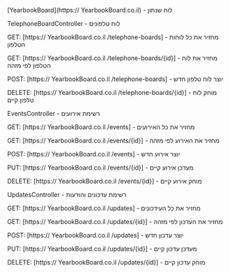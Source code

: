 [YearbookBoard](https:// YearbookBoard.co.il) - לוח שנתון

TelephoneBoardController - לוח טלפונים

GET: [https:// YearbookBoard.co.il /telephone-boards] - מחזיר את כל לוחות הטלפון

GET: [https:// YearbookBoard.co.il /telephone-boards/{id}] - מחזיר את לוח הטלפון לפי מזהה

POST: [https:// YearbookBoard.co.il /telephone-boards] - יוצר לוח טלפון חדש

DELETE: [https:// YearbookBoard.co.il /telephone-boards/{id}] - מוחק לוח טלפון קיים

EventsController - רשימת אירועים

GET: [https:// YearbookBoard.co.il /events] - מחזיר את כל האירועים

GET: [https:// YearbookBoard.co.il /events/{id}] - מחזיר את האירוע לפי מזהה

POST: [https:// YearbookBoard.co.il /events] - יוצר אירוע חדש

PUT: [https:// YearbookBoard.co.il /events/{id}] - מעדכן אירוע קיים

DELETE: [https:// YearbookBoard.co.il /events/{id}] - מוחק אירוע קיים

UpdatesController - רשימת עדכונים והודעות

GET: [https:// YearbookBoard.co.il /updates] - מחזיר את כל העידכונים

GET: [https:// YearbookBoard.co.il /updates/{id}] - מחזיר את העדכון לפי מזהה

POST: [https:// YearbookBoard.co.il /updates] - יוצר עדכון חדש

PUT: [https:// YearbookBoard.co.il /updates/{id}] - מעדכן עדכון קיים

DELETE: [https:// YearbookBoard.co.il /updates/{id}] - מוחק עדכון קיים
